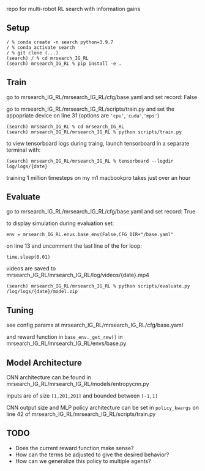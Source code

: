 repo for multi-robot RL search with information gains

## Setup
    / % conda create -n search python=3.9.7
    / % conda activate search
    / % git clone (...)
    (search) / % cd mrsearch_IG_RL
    (search) mrsearch_IG_RL % pip install -e .
## Train
go to mrsearch_IG_RL/mrsearch_IG_RL/cfg/base.yaml and set record: False

go to mrsearch_IG_RL/mrsearch_IG_RL/scripts/train.py and set the appopriate device on line 31 (options are ``'cpu'``,``'cuda'``,``'mps'``)

    (search) mrsearch_IG_RL % cd mrsearch_IG_RL
    (search) mrsearch_IG_RL/mrsearch_IG_RL % python scripts/train.py
to view tensorboard logs during traing, launch tensorboard in a separate terminal with:

    (search) mrsearch_IG_RL/mrsearch_IG_RL % tensorboard --logdir log/logs/{date}
training 1 million timesteps on my m1 macbookpro takes just over an hour
## Evaluate
go to mrsearch_IG_RL/mrsearch_IG_RL/cfg/base.yaml and set record: True

to display simulation during evaluation set:

    env = mrsearch_IG_RL.envs.base_env(False,CFG_DIR+"/base.yaml"
on line 13 and uncomment the last line of the for loop:

    time.sleep(0.01)
videos are saved to mrsearch_IG_RL/mrsearch_IG_RL/log/videos/{date}.mp4

    (search) mrsearch_IG_RL/mrsearch_IG_RL % python scripts/evaluate.py /log/logs/{date}/model.zip
## Tuning
see config params at mrsearch_IG_RL/mrsearch_IG_RL/cfg/base.yaml

and reward function in ``base_env._get_rew()`` in mrsearch_IG_RL/mrsearch_IG_RL/envs/base.py
## Model Architecture
CNN architecture can be found in mrsearch_IG_RL/mrsearch_IG_RL/models/entropycnn.py

inputs are of size ``[1,201,201]`` and bounded between ``[-1,1]``

CNN output size and MLP policy architecture can be set in ``policy_kwargs`` on line 42 of mrsearch_IG_RL/mrsearch_IG_RL/scripts/train.py
## TODO
- Does the current reward function make sense?
- How can the terms be adjusted to give the desired behavior?
- How can we generalize this policy to multiple agents?
